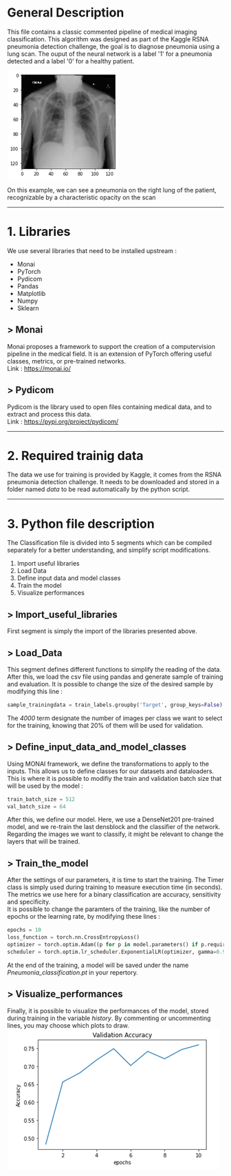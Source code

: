 # General Description  

This file contains a classic commented pipeline of medical imaging classification. This algorithm was designed as part of the Kaggle RSNA pneumonia detection challenge, the goal is to diagnose pneumonia using a lung scan. The ouput of the neural network is a label '1' for a pneumonia detected and a label '0' for a healthy patient.  
  
![alt text](Images\Scan_Example.png "Scan Example")
  
On this example, we can see a pneumonia on the right lung of the patient, recognizable by a characteristic opacity on the scan  

---

# 1. Libraries  

We use several libraries that need to be installed upstream :
- Monai
- PyTorch
- Pydicom
- Pandas
- Matplotlib
- Numpy
- Sklearn

## > Monai

Monai proposes a framework to support the creation of a computervision pipeline in the medical field. It is an extension of PyTorch offering useful classes, metrics, or pre-trained networks.  
Link : https://monai.io/

## > Pydicom

Pydicom is the library used to open files containing medical data, and to extract and process this data.  
Link : https://pypi.org/project/pydicom/

---

# 2. Required trainig data  

The data we use for training is provided by Kaggle, it comes from the RSNA pneumonia detection challenge. It needs to be downloaded and stored in a folder named *data* to be read automatically by the python script.

---

# 3. Python file description  

The Classification file is divided into 5 segments which can be compiled separately for a better understanding, and simplify script modifications.

1. Import useful libraries
2. Load Data
3. Define input data and model classes
4. Train the model
5. Visualize performances



## > Import_useful_libraries  
First segment is simply the import of the libraries presented above.

## > Load_Data
This segment defines different functions to simplify the reading of the data. 
After this, we load the csv file using pandas and generate sample of training and evaluation. It is possible to change the size of the desired sample by modifying this line :
```python
sample_trainingdata = train_labels.groupby('Target', group_keys=False).apply(lambda x: x.sample(4000))
```
The *4000* term designate the number of images per class we want to select for the training, knowing that 20% of them will be used for validation.

## > Define_input_data_and_model_classes
Using MONAI framework, we define the transformations to apply to the inputs. This allows us to define classes for our datasets and dataloaders. This is where it is possible to modifiy the train and validation batch size that will be used by the model :
```python
train_batch_size = 512
val_batch_size = 64
```
After this, we define our model. Here, we use a DenseNet201 pre-trained model, and we re-train the last densblock and the classifier of the network. Regarding the images we want to classify, it might be relevant to change the layers that will be trained.

## > Train_the_model
After the settings of our parameters, it is time to start the training. The Timer class is simply used during training to measure execution time (in seconds). 
The metrics we use here for a binary classification are accuracy, sensitivity and specificity.  
It is possible to change the paramters of the training, like the number of epochs or the learning rate, by modifying these lines :
```python
epochs = 10
loss_function = torch.nn.CrossEntropyLoss()
optimizer = torch.optim.Adam((p for p in model.parameters() if p.requires_grad == True), 0.01)
scheduler = torch.optim.lr_scheduler.ExponentialLR(optimizer, gamma=0.9)
```
At the end of the training, a model will be saved under the name *Pneumonia_classification.pt* in your repertory.

## > Visualize_performances
Finally, it is possible to visualize the performances of the model, stored during training in the variable *history*. By commenting or uncommenting lines, you may choose which plots to draw.
![alt text](Images\Accuracy.png "Accuracy")

